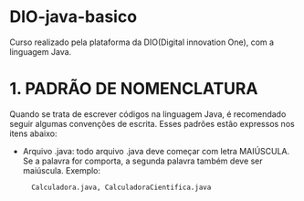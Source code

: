 # DIO-java-basico
Curso realizado pela plataforma da DIO(Digital innovation One), com a linguagem Java.

# 1. PADRÃO DE NOMENCLATURA
Quando se trata de escrever códigos na linguagem Java, é recomendado seguir algumas convenções de escrita. Esses padrões estão expressos nos itens abaixo: 
- Arquivo .java: todo arquivo .java deve começar com letra MAIÚSCULA. Se a palavra for comporta, a segunda palavra também deve ser maiúscula. Exemplo:
                
        Calculadora.java, CalculadoraCientifica.java
